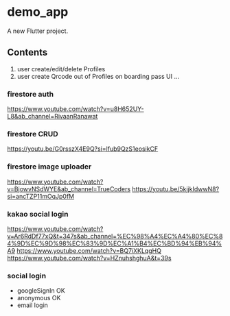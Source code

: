 # demo_app

A new Flutter project.

## Contents
1. user create/edit/delete Profiles
2. user create Qrcode out of Profiles on boarding pass UI
...

### firestore auth
https://www.youtube.com/watch?v=u8H652UY-L8&ab_channel=RivaanRanawat

### firestore CRUD
https://youtu.be/G0rsszX4E9Q?si=lfub9QzS1eosikCF  

### firestore image uploader
https://www.youtube.com/watch?v=BjowvNSdWYE&ab_channel=TrueCoders
https://youtu.be/5kjjkIdwwN8?si=ancTZP11mOqJp0fM

### kakao social login
https://www.youtube.com/watch?v=Ar6RdDf77xQ&t=347s&ab_channel=%EC%98%A4%EC%A4%80%EC%84%9D%EC%9D%98%EC%83%9D%EC%A1%B4%EC%BD%94%EB%94%A9
https://www.youtube.com/watch?v=BQ7iXKLqgHQ
https://www.youtube.com/watch?v=HZnuhshghuA&t=39s

### social login
- googleSignIn OK
- anonymous OK
- email login 